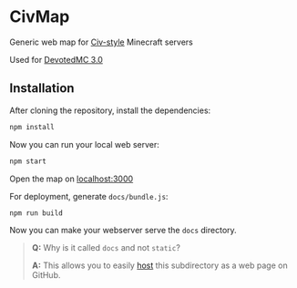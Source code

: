 # CivMap

Generic web map for [Civ-style](https://www.reddit.com/r/Civcraft/) Minecraft servers

Used for [DevotedMC 3.0](https://dev3map.github.io/)

## Installation

After cloning the repository, install the dependencies:
```sh
npm install
```

Now you can run your local web server:
```sh
npm start
```
Open the map on [localhost:3000](http://localhost:3000)

For deployment, generate `docs/bundle.js`:
```sh
npm run build
```
Now you can make your webserver serve the `docs` directory.

> **Q:** Why is it called `docs` and not `static`?
>
> **A:** This allows you to easily [host](https://github.com/blog/2228-simpler-github-pages-publishing)
> this subdirectory as a web page on GitHub.
